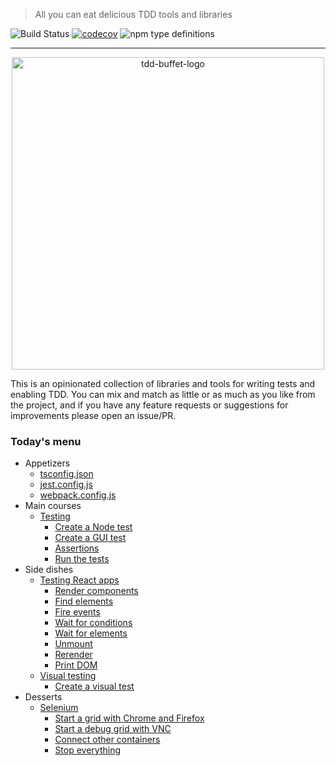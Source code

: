 > All you can eat delicious TDD tools and libraries

![Build Status](https://github.com/NiGhTTraX/tdd-buffet/workflows/Tests/badge.svg) [![codecov](https://codecov.io/gh/NiGhTTraX/tdd-buffet/branch/master/graph/badge.svg)](https://codecov.io/gh/NiGhTTraX/tdd-buffet) ![npm type definitions](https://img.shields.io/npm/types/@tdd-buffet/react.svg)

----

<!--suppress HtmlDeprecatedAttribute -->
<div align="center">
  <img src="https://raw.githubusercontent.com/NiGhTTraX/tdd-buffet/master/tdd-buffet.png" width="500" alt="tdd-buffet-logo" />
</div>

This is an opinionated collection of libraries and tools for writing tests and enabling TDD. You can mix and match as little or as much as you like from the project, and if you have any feature requests or suggestions for improvements please open an issue/PR.


### Today's menu

- Appetizers
    - [tsconfig.json](packages/tsconfig)
    - [jest.config.js](packages/jest-config)
    - [webpack.config.js](packages/webpack-config)
- Main courses
    - [Testing](packages/tdd-buffet/README.md#testing)
      - [Create a Node test](packages/tdd-buffet/README.md#create-a-node-test)
      - [Create a GUI test](packages/tdd-buffet/README.md#create-a-gui-test)
      - [Assertions](packages/tdd-buffet/README.md#assertions)
      - [Run the tests](packages/tdd-buffet/README.md#run-the-tests)
- Side dishes
    - [Testing React apps](packages/react/README.md#usage)
      - [Render components](packages/react/README.md#render-components)
      - [Find elements](packages/react/README.md#find-elements)
      - [Fire events](packages/react/README.md#fire-events)
      - [Wait for conditions](packages/react/README.md#wait-for-conditions)
      - [Wait for elements](packages/react/README.md#wait-for-elements)
      - [Unmount](packages/react/README.md#unmount)
      - [Rerender](packages/react/README.md#rerender)
      - [Print DOM](packages/react/README.md#print-dom)
    - [Visual testing](packages/visual)
      - [Create a visual test](packages/visual/README.md#create-a-visual-test)
- Desserts
    - [Selenium](packages/selenium)
      - [Start a grid with Chrome and Firefox](packages/selenium/README.md#start-a-grid-with-chrome-and-firefox)
      - [Start a debug grid with VNC](packages/selenium/README.md#start-a-grid-with-debug-nodes-with-vnc)
      - [Connect other containers](packages/selenium/README.md#connect-other-containers)
      - [Stop everything](packages/selenium/README.md#stop-everything)
